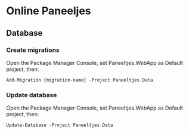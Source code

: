 # Online Paneeljes

## Database

### Create migrations

Open the Package Manager Console, set Paneeltjes.WebApp as Default project, then:

    Add-Migration {migration-name} -Project Paneeltjes.Data

### Update database

Open the Package Manager Console, set Paneeltjes.WebApp as Default project, then:

    Update-Database -Project Paneeltjes.Data

